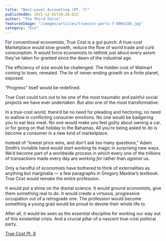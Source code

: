 ```yaml
---
title: "Next-Level Accounting (PT. 7)"
publishedOn: 2021-12-01T20:26:01Z
author: "The Third Force"
featuredImage: "/images/articles/truecost-parts-7-600x150.jpg"
category: "Eco"
---
```


For conventional economists, True Cost is a gut punch. A true-cost Marketplace would slow growth, reduce the flow of world trade and curb consumption. It would force economists to rethink just about every axiom they’ve taken for granted since the dawn of the industrial age.

The efficiency of size would be challenged. The hidden cost of Walmart coming to town, revealed. The lie of never-ending growth on a finite planet, exposed.  

“Progress” itself would be redefined.

True Cost could turn out to be one of the most traumatic and painful social projects we have ever undertaken. But also one of the most transformative.

In a true-cost world, there’d be no need for pleading and hectoring, no need to wallow in conflicting consumer emotions. No one would be badgering you to eat less meat. No one would make you feel guilty about owning a car, or for going on that holiday to the Bahamas. All you’re being asked to do is become a consumer in a new kind of marketplace.  

Instead of “lowest price wins, and don’t ask too many questions,” Adam Smith’s invisible hand would start working its magic in surprising new ways. We’d become part of a worldwide process in which every one of the trillions of transactions made every day are working *for* rather than *against* us.

Only a handful of economists have bothered to think of externalities as anything but marginalia — a few paragraphs in Gregory Mankiw’s textbook. True Cost would remake the entire profession.

It would put a shine on the dismal science. It would ground economists, give them something real to do. It would create a virtuous, progressive occupation out of a retrograde one. The profession would become something a young grad would be proud to devote their whole life to.

After all, it would be seen as the essential discipline for working our way out of this existential crisis. And a crucial pillar of a nascent true-cost political party.

[True Cost Pt. 8](http://www.adbusters.org/article/true-cost-in-the-political-sphere-pt-8)
